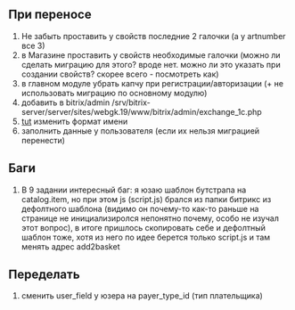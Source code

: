 ## При переносе
1. Не забыть проставить у свойств последние 2 галочки (а у artnumber все 3)
2. в Магазине проставить у свойств необходимые галочки (можно ли сделать миграцию для этого? вроде нет. можно ли это указать при создании свойств? скорее всего - посмотреть как)
2. в главном модуле убрать капчу при регистрации/авторизации (+ не использовать миграцию по основному модулю)
3. добавить в bitrix/admin /srv/bitrix-server/server/sites/webgk.19/www/bitrix/admin/exchange_1c.php
4. [tut](http://webgk19.local/bitrix/admin/culture_edit.php?ID=1&lang=ru) изменить формат имени
5. заполнить данные у пользователя (если их нельзя миграцией перенести)

## Баги
1. В 9 задании интересный баг: я юзаю шаблон бутстрапа на catalog.item, но при этом js (script.js) брался из папки битрикс из дефолтного шаблона (видимо он почему-то как-то раньше на странице не инициализиролся непонятно почему, особо не изучал этот вопрос), в итоге пришлось скопировать себе и дефолтный шаблон тоже, хотя из него по идее берется только script.js и там менять адрес add2basket

## Переделать
1. сменить user_field у юзера на payer_type_id (тип плательщика)